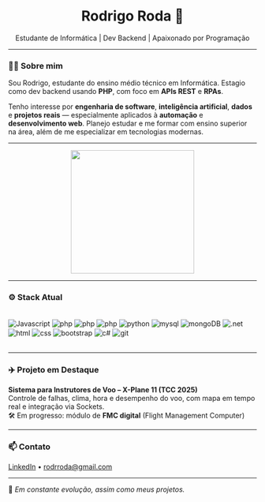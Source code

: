 <h1 align="center">Rodrigo Roda 🚀</h1>
<p align="center">Estudante de Informática | Dev Backend | Apaixonado por Programação</p>

---

### 👨‍💻 Sobre mim

Sou Rodrigo, estudante do ensino médio técnico em Informática. Estagio como dev backend usando **PHP**, com foco em **APIs REST** e **RPAs**.

Tenho interesse por **engenharia de software**, **inteligência artificial**, **dados** e **projetos reais** — especialmente aplicados à **automação** e **desenvolvimento web**. Planejo estudar e me formar com ensino
superior na área, além de me especializar em tecnologias modernas.

---

<p align="center">
  <img src="https://github-readme-stats.vercel.app/api/top-langs/?username=rod-roda&layout=compact&theme=radical&hide=css" height="250px" />
</p>

---

### ⚙️ Stack Atual

<div style="display: inline_block"><br/>
    <img align="center" alt="Javascript" src="https://img.shields.io/badge/JavaScript-323330?style=for-the-badge&logo=javascript&logoColor=F7DF1E"/>
    <img align="center" alt="php" src="https://img.shields.io/badge/PHP-777BB4?style=for-the-badge&logo=php&logoColor=white"/>
    <img align="center" alt="php" src="https://img.shields.io/badge/Kotlin-0095D5?&style=for-the-badge&logo=kotlin&logoColor=white"/>
    <img align="center" alt="php" src="https://img.shields.io/badge/Java-ED8B00?style=for-the-badge&logo=openjdk&logoColor=white"/>
    <img align="center" alt="python" src="https://img.shields.io/badge/Python-14354C?style=for-the-badge&logo=python&logoColor=white"/>
    <img align="center" alt="mysql" src="https://img.shields.io/badge/MySQL-00000F?style=for-the-badge&logo=mysql&logoColor=white"/>
    <img align="center" alt="mongoDB" src="https://img.shields.io/badge/MongoDB-4EA94B?style=for-the-badge&logo=mongodb&logoColor=white"/>
    <img align="center" alt=".net" src="https://img.shields.io/badge/.NET-5C2D91?style=for-the-badge&logo=.net&logoColor=white"/>   
    <img align="center" alt="html" src="https://img.shields.io/badge/HTML5-E34F26?style=for-the-badge&logo=html5&logoColor=white"/>
    <img align="center" alt="css" src="https://img.shields.io/badge/CSS-239120?&style=for-the-badge&logo=css3&logoColor=white"/>
    <img align="center" alt="bootstrap" src="https://img.shields.io/badge/Bootstrap-563D7C?style=for-the-badge&logo=bootstrap&logoColor=white"/>
    <img align="center" alt="c#" src="https://img.shields.io/badge/C%23-239120?style=for-the-badge&logo=c-sharp&logoColor=white"/>
  <img align="center" alt="git" src="https://img.shields.io/badge/GIT-E44C30?style=for-the-badge&logo=git&logoColor=white"/>
</div><br/>

---

### ✈️ Projeto em Destaque

**Sistema para Instrutores de Voo – X-Plane 11 (TCC 2025)**  
Controle de falhas, clima, hora e desempenho do voo, com mapa em tempo real e integração via Sockets.  
🛠 Em progresso: módulo de **FMC digital** (Flight Management Computer)

---

### 📫 Contato

[LinkedIn](https://www.linkedin.com/in/rodrigo-roda-432972309/) • rodrroda@gmail.com

---

🧠 *Em constante evolução, assim como meus projetos.*
